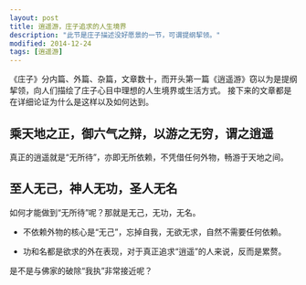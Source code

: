 ```yaml
---
layout: post
title: 逍遥游，庄子追求的人生境界
description: "此节是庄子描述没好愿景的一节，可谓提纲挈领。"
modified: 2014-12-24
tags: [逍遥游]
---
```


《庄子》分内篇、外篇、杂篇，文章数十，而开头第一篇《逍遥游》窃以为是提纲挈领，向人们描绘了庄子心目中理想的人生境界或生活方式。
接下来的文章都是在详细论证为什么是这样以及如何达到。

## 乘天地之正，御六气之辩，以游之无穷，谓之逍遥

真正的逍遥就是“无所待”，亦即无所依赖，不凭借任何外物，畅游于天地之间。

## 至人无己，神人无功，圣人无名

如何才能做到“无所待”呢？那就是无己，无功，无名。

* 不依赖外物的核心是“无己”，忘掉自我，无欲无求，自然不需要任何依赖。

* 功和名都是欲求的外在表现，对于真正追求“逍遥”的人来说，反而是累赘。

是不是与佛家的破除“我执”非常接近呢？
